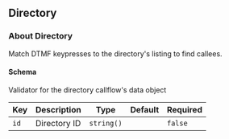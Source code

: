 ## Directory

### About Directory

Match DTMF keypresses to the directory's listing to find callees.

#### Schema

Validator for the directory callflow's data object



Key | Description | Type | Default | Required
--- | ----------- | ---- | ------- | --------
`id` | Directory ID | `string()` |   | `false`



